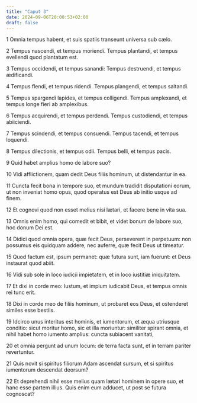 ```yaml
---
title: "Caput 3"
date: 2024-09-06T20:00:53+02:00
draft: false
---
```



1 Omnia tempus habent, et suis spatiis transeunt universa sub cælo.

2 Tempus nascendi, et tempus moriendi. Tempus plantandi, et tempus evellendi quod plantatum est.

3 Tempus occidendi, et tempus sanandi: Tempus destruendi, et tempus ædificandi.

4 Tempus flendi, et tempus ridendi. Tempus plangendi, et tempus saltandi.

5 Tempus spargendi lapides, et tempus colligendi. Tempus amplexandi, et tempus longe fieri ab amplexibus.

6 Tempus acquirendi, et tempus perdendi. Tempus custodiendi, et tempus abiiciendi.

7 Tempus scindendi, et tempus consuendi. Tempus tacendi, et tempus loquendi.

8 Tempus dilectionis, et tempus odii. Tempus belli, et tempus pacis.

9 Quid habet amplius homo de labore suo?

10 Vidi afflictionem, quam dedit Deus filiis hominum, ut distendantur in ea.

11 Cuncta fecit bona in tempore suo, et mundum tradidit disputationi eorum, ut non inveniat homo opus, quod operatus est Deus ab initio usque ad finem.

12 Et cognovi quod non esset melius nisi lætari, et facere bene in vita sua.

13 Omnis enim homo, qui comedit et bibit, et videt bonum de labore suo, hoc donum Dei est.

14 Didici quod omnia opera, quæ fecit Deus, perseverent in perpetuum: non possumus eis quidquam addere, nec auferre, quæ fecit Deus ut timeatur.

15 Quod factum est, ipsum permanet: quæ futura sunt, iam fuerunt: et Deus instaurat quod abiit.

16 Vidi sub sole in loco iudicii impietatem, et in loco iustitiæ iniquitatem.

17 Et dixi in corde meo: Iustum, et impium iudicabit Deus, et tempus omnis rei tunc erit.

18 Dixi in corde meo de filiis hominum, ut probaret eos Deus, et ostenderet similes esse bestiis.

19 Idcirco unus interitus est hominis, et iumentorum, et æqua utriusque conditio: sicut moritur homo, sic et illa moriuntur: similiter spirant omnia, et nihil habet homo iumento amplius: cuncta subiacent vanitati,

20 et omnia pergunt ad unum locum: de terra facta sunt, et in terram pariter revertuntur.

21 Quis novit si spiritus filiorum Adam ascendat sursum, et si spiritus iumentorum descendat deorsum?

22 Et deprehendi nihil esse melius quam lætari hominem in opere suo, et hanc esse partem illius. Quis enim eum adducet, ut post se futura cognoscat?

